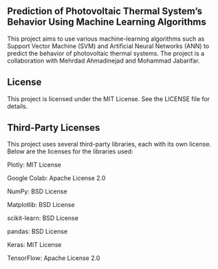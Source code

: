 ## Prediction of Photovoltaic Thermal System’s Behavior Using Machine Learning Algorithms

This project aims to use various machine-learning algorithms such as Support Vector Machine (SVM) and Artificial Neural Networks (ANN) to predict the behavior of photovoltaic thermal systems. The project is a collaboration with Mehrdad Ahmadinejad and Mohammad Jabarifar.

## License

This project is licensed under the MIT License. See the LICENSE file for details.

## Third-Party Licenses

This project uses several third-party libraries, each with its own license. Below are the licenses for the libraries used:

Plotly: MIT License

Google Colab: Apache License 2.0

NumPy: BSD License

Matplotlib: BSD License

scikit-learn: BSD License

pandas: BSD License

Keras: MIT License

TensorFlow: Apache License 2.0
